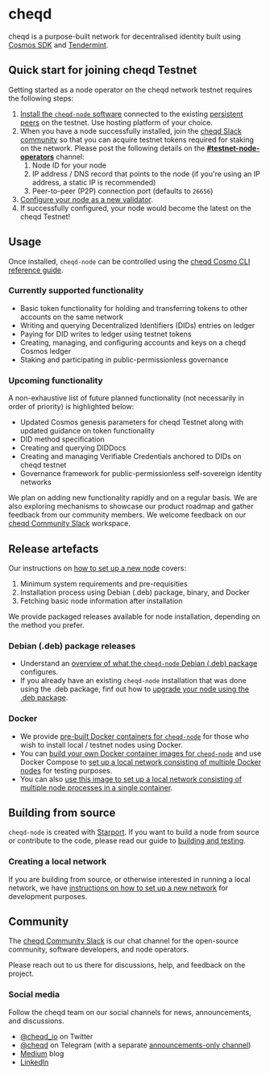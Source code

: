 # cheqd

cheqd is a purpose-built network for decentralised identity built using [Cosmos SDK](https://github.com/cosmos/cosmos-sdk) and [Tendermint](https://github.com/tendermint/tendermint).

## Quick start for joining cheqd Testnet
Getting started as a node operator on the cheqd network testnet requires the following steps:

1. [Install the `cheqd-node` software](docs/setting-up-a-new-node.md) connected to the existing [persistent peers](persistent_chains/testnet) on the testnet. Use hosting platform of your choice.
2. When you have a node successfully installed, join the [cheqd Slack community](http://cheqd.link/join-cheqd-slack) so that you can acquire testnet tokens required for staking on the network. Please post the following details on the [**#testnet-node-operators**](https://cheqd-community.slack.com/archives/C029NSCSA75) channel:
   1. Node ID for your node
   2. IP address / DNS record that points to the node (if you're using an IP address, a static IP is recommended)
   3. Peer-to-peer (P2P) connection port (defaults to `26656`)
3. [Configure your node as a new validator](docs/setting-up-a-new-validator.md).
4. If successfully configured, your node would become the latest on the cheqd Testnet! 

## Usage
Once installed, `cheqd-node` can be controlled using the [cheqd Cosmo CLI reference guide](docs/cosmos-cli.md).

### Currently supported functionality
- Basic token functionality for holding and transferring tokens to other accounts on the same network
- Writing and querying Decentralized Identifiers (DIDs) entries on ledger
- Paying for DID writes to ledger using testnet tokens
- Creating, managing, and configuring accounts and keys on a cheqd Cosmos ledger
- Staking and participating in public-permissionless governance

### Upcoming functionality
A non-exhaustive list of future planned functionality (not necessarily in order of priority) is highlighted below:
- Updated Cosmos genesis parameters for cheqd Testnet along with updated guidance on token functionality
- DID method specification
- Creating and querying DIDDocs
- Creating and managing Verifiable Credentials anchored to DIDs on cheqd testnet
- Governance framework for public-permissionless self-sovereign identity networks

We plan on adding new functionality rapidly and on a regular basis. We are also exploring mechanisms to showcase our product roadmap and gather feedback from our community members. We welcome feedback on our [cheqd Community Slack](http://cheqd.link/join-cheqd-slack) workspace.

## Release artefacts
Our instructions on [how to set up a new node](docs/setting-up-a-new-node.md) covers:
1. Minimum system requirements and pre-requisities
2. Installation process using Debian (.deb) package, binary, and Docker
3. Fetching basic node information after installation

We provide packaged releases available for node installation, depending on the method you prefer.

### Debian (.deb) package releases
* Understand an [overview of what the `cheqd-node` Debian (.deb) package](docs/deb-package-overview.md) configures.
* If you already have an existing `cheqd-node` installation that was done using the .deb package, finf out how to [upgrade your node using the .deb package](docs/deb-package-upgrade.md).

### Docker
* We provide [pre-built Docker containers for `cheqd-node`](https://github.com/orgs/cheqd/packages?repo_name=cheqd-node) for those who wish to install local / testnet nodes using Docker.
* You can [build your own Docker container images for `cheqd-node`](docker/cheqd_node/README.md) and use Docker Compose to [set up a local network consisting of multiple Docker nodes](docker/docker_compose_localnet/README.md) for testing purposes.
* You can also [use this image to set up a local network consisting of multiple node processes in a single container](docker/single_image_testnet/README.md).

## Building from source
`cheqd-node` is created with [Starport](https://github.com/tendermint/starport). If you want to build a node from source or contribute to the code, please read our guide to [building and testing](docs/building-and-testing.md).

### Creating a local network
If you are building from source, or otherwise interested in running a local network, we have [instructions on how to set up a new network](docs/setting-up-a-new-network.md) for development purposes.


## Community
The [cheqd Community Slack](http://cheqd.link/join-cheqd-slack) is our chat channel for the open-source community, software developers, and node operators. 

Please reach out to us there for discussions, help, and feedback on the project.

### Social media
Follow the cheqd team on our social channels for news, announcements, and discussions.
- [@cheqd_io](https://twitter.com/cheqd_io) on Twitter
- [@cheqd](https://t.me/cheqd) on Telegram (with a separate [announcements-only channel](https://t.me/cheqd_announcements))
- [Medium](https://blog.cheqd.io/) blog
- [LinkedIn](http://cheqd.link/linkedin)
